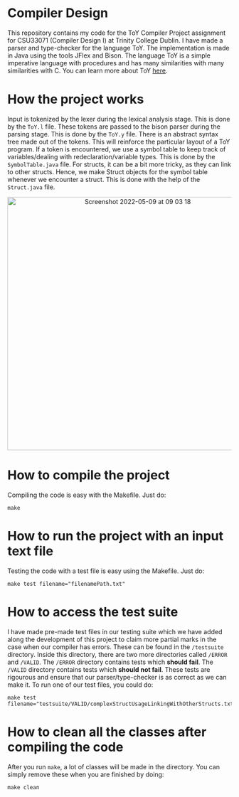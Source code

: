 # Compiler Design
This repository contains my code for the ToY Compiler Project assignment for CSU33071 (Compiler Design I) at Trinity College Dublin. I have made a parser and type-checker for the language ToY. The implementation is made in Java using the tools JFlex and Bison. The language ToY is a simple imperative language with procedures and has many similarities with many similarities with C. You can learn more about ToY [here][here].

# How the project works
Input is tokenized by the lexer during the lexical analysis stage. This is done by the `ToY.l` file. These tokens are passed to the bison parser during the parsing stage. This is done by the `ToY.y` file. There is an abstract syntax tree made out of the tokens. This will reinforce the particular layout of a ToY program. If a token is encountered, we use a symbol table to keep track of variables/dealing with redeclaration/variable types. This is done by the `SymbolTable.java` file. For structs, it can be a bit more tricky, as they can link to other structs. Hence, we make Struct objects for the symbol table whenever we encounter a struct. This is done with the help of the `Struct.java` file.

<div align="center">
<img width="570" alt="Screenshot 2022-05-09 at 09 03 18" src="https://user-images.githubusercontent.com/34750736/167367958-a0db0a08-ec31-46a6-aa43-adf724cf9c2f.png">
</div>

# How to compile the project
Compiling the code is easy with the Makefile. Just do:

```
make
```

# How to run the project with an input text file
Testing the code with a test file is easy using the Makefile. Just do:

```
make test filename="filenamePath.txt"
```

# How to access the test suite
I have made pre-made test files in our testing suite which we have added along the development of this project to claim more partial marks in the case when our compiler has errors. These can be found in the `/testsuite` directory. Inside this directory, there are two more directories called `/ERROR` and `/VALID`. The `/ERROR` directory contains tests which **should fail**. The `/VALID` directory contains tests which **should not fail**. These tests are rigourous and ensure that our parser/type-checker is as correct as we can make it. To run one of our test files, you could do:

```
make test filename="testsuite/VALID/complexStructUsageLinkingWithOtherStructs.txt"
```

# How to clean all the classes after compiling the code
After you run `make`, a lot of classes will be made in the directory. You can simply remove these when you are finished by doing:
```
make clean
```

[saisankp]: https://github.com/saisankp
[submission]: https://github.com/TomaszBogunTCD/CompilerDesignProject
[here]: https://drive.google.com/file/d/1MellY1n8pKnSZqWInD5X7vQGUod5XcMX/view?usp=sharing
